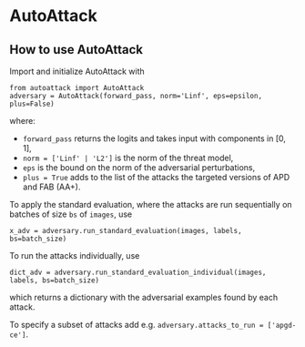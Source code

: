 # AutoAttack

## How to use AutoAttack

Import and initialize AutoAttack with

```
from autoattack import AutoAttack
adversary = AutoAttack(forward_pass, norm='Linf', eps=epsilon, plus=False)
```

where:
+ `forward_pass` returns the logits and takes input with components in [0, 1],
+ `norm = ['Linf' | 'L2']` is the norm of the threat model,
+ `eps` is the bound on the norm of the adversarial perturbations,
+ `plus = True` adds to the list of the attacks the targeted versions of APD and FAB (AA+).

To apply the standard evaluation, where the attacks are run sequentially on batches of size `bs` of `images`, use

```x_adv = adversary.run_standard_evaluation(images, labels, bs=batch_size)```

To run the attacks individually, use

```dict_adv = adversary.run_standard_evaluation_individual(images, labels, bs=batch_size)```

which returns a dictionary with the adversarial examples found by each attack.

To specify a subset of attacks add e.g. `adversary.attacks_to_run = ['apgd-ce']`.
